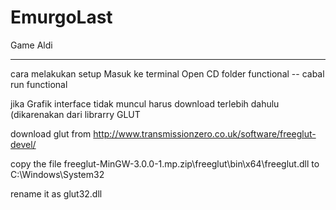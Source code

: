 # EmurgoLast
 Game Aldi

----------
cara melakukan setup 
Masuk ke terminal Open CD folder functional
-- cabal run functional

jika Grafik interface tidak muncul harus download terlebih dahulu (dikarenakan dari librarry GLUT

download glut from http://www.transmissionzero.co.uk/software/freeglut-devel/

copy the file freeglut-MinGW-3.0.0-1.mp.zip\freeglut\bin\x64\freeglut.dll to C:\Windows\System32

rename it as glut32.dll
